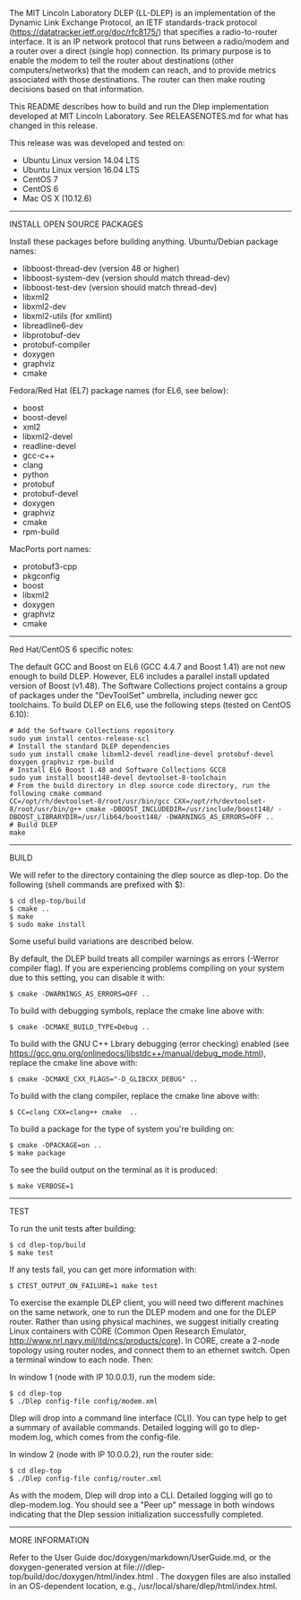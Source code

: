 The MIT Lincoln Laboratory DLEP (LL-DLEP) is an implementation of the
Dynamic Link Exchange Protocol, an IETF standards-track protocol
(https://datatracker.ietf.org/doc/rfc8175/) that specifies a
radio-to-router interface.  It is an IP network protocol that runs
between a radio/modem and a router over a direct (single hop)
connection. Its primary purpose is to enable the modem to tell the
router about destinations (other computers/networks) that the modem
can reach, and to provide metrics associated with those
destinations. The router can then make routing decisions based on that
information.

This README describes how to build and run the Dlep implementation
developed at MIT Lincoln Laboratory.  See RELEASENOTES.md for what has
changed in this release.

This release was was developed and tested on:
- Ubuntu Linux version 14.04 LTS
- Ubuntu Linux version 16.04 LTS
- CentOS 7
- CentOS 6
- Mac OS X (10.12.6)

**********************************************************
INSTALL OPEN SOURCE PACKAGES

Install these packages before building anything.  Ubuntu/Debian
package names:

- libboost-thread-dev (version 48 or higher)
- libboost-system-dev (version should match thread-dev)
- libboost-test-dev   (version should match thread-dev)
- libxml2
- libxml2-dev
- libxml2-utils (for xmllint)
- libreadline6-dev
- libprotobuf-dev
- protobuf-compiler
- doxygen
- graphviz
- cmake

Fedora/Red Hat (EL7) package names (for EL6, see below):

- boost  
- boost-devel
- xml2  
- libxml2-devel
- readline-devel
- gcc-c++
- clang
- python
- protobuf 
- protobuf-devel
- doxygen
- graphviz 
- cmake
- rpm-build


MacPorts port names:

- protobuf3-cpp
- pkgconfig
- boost
- libxml2
- doxygen
- graphviz
- cmake

**********************************************************

Red Hat/CentOS 6 specific notes:

The default GCC and Boost on EL6 (GCC 4.4.7 and Boost 1.41) are not new enough to build DLEP. However, EL6 includes a parallel install updated version of Boost (v1.48). The Software Collections project contains a group of packages under the "DevToolSet" umbrella, including newer gcc toolchains. To build DLEP on EL6, use the following steps (tested on CentOS 6.10):

```
# Add the Software Collections repository
sudo yum install centos-release-scl
# Install the standard DLEP dependencies
sudo yum install cmake libxml2-devel readline-devel protobuf-devel doxygen graphviz rpm-build
# Install EL6 Boost 1.48 and Software Collections GCC8
sudo yum install boost148-devel devtoolset-8-toolchain
# From the build directory in dlep source code directory, run the following cmake command
CC=/opt/rh/devtoolset-8/root/usr/bin/gcc CXX=/opt/rh/devtoolset-8/root/usr/bin/g++ cmake -DBOOST_INCLUDEDIR=/usr/include/boost148/ -DBOOST_LIBRARYDIR=/usr/lib64/boost148/ -DWARNINGS_AS_ERRORS=OFF ..
# Build DLEP
make
```

**********************************************************
BUILD

We will refer to the directory containing the dlep source as dlep-top.
Do the following (shell commands are prefixed with $):

    $ cd dlep-top/build
    $ cmake ..
    $ make
    $ sudo make install

Some useful build variations are described below.

By default, the DLEP build treats all compiler warnings as errors
(-Werror compiler flag). If you are experiencing problems compiling on
your system due to this setting, you can disable it with:

    $ cmake -DWARNINGS_AS_ERRORS=OFF ..

To build with debugging symbols, replace the cmake line above with:

    $ cmake -DCMAKE_BUILD_TYPE=Debug ..

To build with the GNU C++ Lbrary debugging (error checking) enabled
(see https://gcc.gnu.org/onlinedocs/libstdc++/manual/debug_mode.html),
replace the cmake line above with:

    $ cmake -DCMAKE_CXX_FLAGS="-D_GLIBCXX_DEBUG" ..

To build with the clang compiler, replace the cmake line above with:

    $ CC=clang CXX=clang++ cmake  ..

To build a package for the type of system you're building on:

    $ cmake -DPACKAGE=on ..
    $ make package

To see the build output on the terminal as it is produced:

    $ make VERBOSE=1

**********************************************************
TEST

To run the unit tests after building:

    $ cd dlep-top/build
    $ make test

If any tests fail, you can get more information with:

    $ CTEST_OUTPUT_ON_FAILURE=1 make test

To exercise the example DLEP client, you will need two different
machines on the same network, one to run the DLEP modem and one for
the DLEP router.  Rather than using physical machines, we suggest
initially creating Linux containers with CORE (Common Open Research
Emulator, http://www.nrl.navy.mil/itd/ncs/products/core).  In CORE,
create a 2-node topology using router nodes, and connect them to an
ethernet switch.  Open a terminal window to each node.  Then:

In window 1 (node with IP 10.0.0.1), run the modem side:

    $ cd dlep-top
    $ ./Dlep config-file config/modem.xml

Dlep will drop into a command line interface (CLI).  You can type help
to get a summary of available commands.  Detailed logging will go to
dlep-modem.log, which comes from the config-file.

In window 2 (node with IP 10.0.0.2), run the router side:

    $ cd dlep-top
    $ ./Dlep config-file config/router.xml

As with the modem, Dlep will drop into a CLI.  Detailed logging 
will go to dlep-modem.log.  You should see a "Peer up" message in
both windows indicating that the Dlep session initialization
successfully completed.

**********************************************************
MORE INFORMATION

Refer to the User Guide doc/doxygen/markdown/UserGuide.md, or the
doxygen-generated version at
file:///dlep-top/build/doc/doxygen/html/index.html .
The doxygen files are also installed in an OS-dependent location,
e.g., /usr/local/share/dlep/html/index.html.
